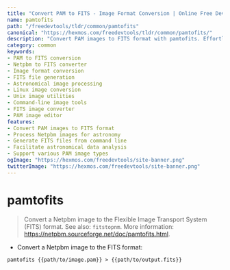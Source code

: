 ```yaml
---
title: "Convert PAM to FITS - Image Format Conversion | Online Free DevTools by Hexmos"
name: pamtofits
path: "/freedevtools/tldr/common/pamtofits"
canonical: "https://hexmos.com/freedevtools/tldr/common/pamtofits/"
description: "Convert PAM images to FITS format with pamtofits. Effortlessly transform Netpbm images into FITS files for astronomical data analysis. Free online tool, no registration required."
category: common
keywords:
- PAM to FITS conversion
- Netpbm to FITS converter
- Image format conversion
- FITS file generation
- Astronomical image processing
- Linux image conversion
- Unix image utilities
- Command-line image tools
- FITS image converter
- PAM image editor
features:
- Convert PAM images to FITS format
- Process Netpbm images for astronomy
- Generate FITS files from command line
- Facilitate astronomical data analysis
- Support various PAM image types
ogImage: "https://hexmos.com/freedevtools/site-banner.png"
twitterImage: "https://hexmos.com/freedevtools/site-banner.png"
---
```


# pamtofits

> Convert a Netpbm image to the Flexible Image Transport System (FITS) format.
> See also: `fitstopnm`.
> More information: <https://netpbm.sourceforge.net/doc/pamtofits.html>.

- Convert a Netpbm image to the FITS format:

`pamtofits {{path/to/image.pam}} > {{path/to/output.fits}}`
